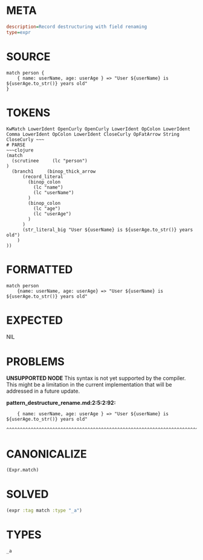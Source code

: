 # META
~~~ini
description=Record destructuring with field renaming
type=expr
~~~
# SOURCE
~~~roc
match person {
    { name: userName, age: userAge } => "User ${userName} is ${userAge.to_str()} years old"
}
~~~
# TOKENS
~~~text
KwMatch LowerIdent OpenCurly OpenCurly LowerIdent OpColon LowerIdent Comma LowerIdent OpColon LowerIdent CloseCurly OpFatArrow String CloseCurly ~~~
# PARSE
~~~clojure
(match
  (scrutinee     (lc "person")
)
  (branch1     (binop_thick_arrow
      (record_literal
        (binop_colon
          (lc "name")
          (lc "userName")
        )
        (binop_colon
          (lc "age")
          (lc "userAge")
        )
      )
      (str_literal_big "User ${userName} is ${userAge.to_str()} years old")
    )
))
~~~
# FORMATTED
~~~roc
match person
	{name: userName, age: userAge} => "User ${userName} is ${userAge.to_str()} years old"
~~~
# EXPECTED
NIL
# PROBLEMS
**UNSUPPORTED NODE**
This syntax is not yet supported by the compiler.
This might be a limitation in the current implementation that will be addressed in a future update.

**pattern_destructure_rename.md:2:5:2:92:**
```roc
    { name: userName, age: userAge } => "User ${userName} is ${userAge.to_str()} years old"
```
    ^^^^^^^^^^^^^^^^^^^^^^^^^^^^^^^^^^^^^^^^^^^^^^^^^^^^^^^^^^^^^^^^^^^^^^^^^^^^^^^^^^^^^^^


# CANONICALIZE
~~~clojure
(Expr.match)
~~~
# SOLVED
~~~clojure
(expr :tag match :type "_a")
~~~
# TYPES
~~~roc
_a
~~~
